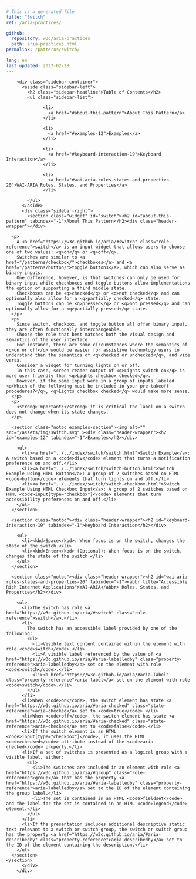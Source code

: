 ```yaml
---
# This is a generated file
title: "Switch"
ref: /aria-practices/

github:
  repository: w3c/aria-practices
  path: aria-practices.html
permalink: /patterns/switch/

lang: en
last_updated: 2022-02-28
---
```



<link rel="stylesheet" href="/assets/styles.css">
<!-- Code highlighting styles -->
<link rel="stylesheet" href="/index/css/github.css">

<div>

        <div class="sidebar-container">
          <aside class="sidebar-left">
            <h2 class="sidebar-headline">Table of Contents</h2>
            <ul class="sidebar-list">
              
                  <li>
                    <a href="#about-this-pattern">About This Pattern</a>
                  </li>
                 
                  <li>
                    <a href="#examples-12">Examples</a>
                  </li>
                 
                  <li>
                    <a href="#keyboard-interaction-19">Keyboard Interaction</a>
                  </li>
                 
                  <li>
                    <a href="#wai-aria-roles-states-and-properties-20">WAI-ARIA Roles, States, and Properties</a>
                  </li>
                
            </ul>
          </aside>
          <div class="sidebar-right">
            <section class="widget" id="switch"><h2 id="about-this-pattern" tabindex="-1">About This Pattern</h2><div class="header-wrapper"></div>
      
      <p>
        A <a href="https://w3c.github.io/aria/#switch" class="role-reference">switch</a> is an input widget that allows users to choose one of two values: <q>on</q> or <q>off</q>.
        Switches are similar to <a href="/patterns/checkbox/">checkboxes</a> and <a href="/patterns/button/">toggle buttons</a>, which can also serve as binary inputs.
        One difference, however, is that switches can only be used for binary input while checkboxes and toggle buttons allow implementations the option of supporting a third middle state.
        Checkboxes can be <q>checked</q> or <q>not checked</q> and can optionally also allow for a <q>partially checked</q> state.
        Toggle buttons can be <q>pressed</q> or <q>not pressed</q> and can optionally allow for a <q>partially pressed</q> state.
      </p>
      <p>
        Since switch, checkbox, and toggle button all offer binary input, they are often functionally interchangeable.
        Choose the role that best matches both the visual design and semantics of the user interface.
        For instance, there are some circumstances where the semantics of <q>on or off</q> would be easier for assistive technology users to understand than the semantics of <q>checked or unchecked</q>, and vice versa.
        Consider a widget for turning lights on or off.
        In this case, screen reader output of <q>Lights switch on</q> is more user friendly than <q>Lights checkbox checked</q>.
        However, if the same input were in a group of inputs labeled <q>Which of the following must be included in your pre-takeoff procedures?</q>, <q>Lights checkbox checked</q> would make more sense.
      </p>
      <p>
        <strong>Important:</strong> it is critical the label on a switch does not change when its state changes.
      </p>

      <section class="notoc examples-section"><img alt="" src="/assets/img/switch.svg" ><div class="header-wrapper"><h2 id="examples-12" tabindex="-1">Examples</h2></div>
        
        <ul>
          <li><a href="../../index/switch/switch.html">Switch Example</a>: A switch based on a <code>div</code> element that turns a notification preference on and off.</li>
          <li><a href="../../index/switch/switch-button.html">Switch Example Using HTML Button</a>: A group of 2 switches based on HTML <code>button</code> elements that turn lights on and off.</li>
          <li><a href="../../index/switch/switch-checkbox.html">Switch Example Using HTML Checkbox Input</a>: A group of 2 switches based on HTML <code>input[type="checkbox"]</code> elements that turn accessibility preferences on and off.</li>
        </ul>
      </section>

      <section class="notoc"><div class="header-wrapper"><h2 id="keyboard-interaction-19" tabindex="-1">Keyboard Interaction</h2></div>
        
        <ul>
          <li><kbd>Space</kbd>: When focus is on the switch, changes the state of the switch.</li>
          <li><kbd>Enter</kbd> (Optional): When focus is on the switch, changes the state of the switch.</li>
        </ul>
      </section>

      <section class="notoc"><div class="header-wrapper"><h2 id="wai-aria-roles-states-and-properties-20" tabindex="-1"><abbr title="Accessible Rich Internet Applications">WAI-ARIA</abbr> Roles, States, and Properties</h2></div>
        
        <ul>
          <li>The switch has role <a href="https://w3c.github.io/aria/#switch" class="role-reference">switch</a>.</li>
          <li>
            The switch has an accessible label provided by one of the following:
            <ul>
              <li>Visible text content contained within the element with role <code>switch</code>.</li>
              <li>A visible label referenced by the value of <a href="https://w3c.github.io/aria/#aria-labelledby" class="property-reference">aria-labelledby</a> set on the element with role <code>switch</code>.</li>
              <li><a href="https://w3c.github.io/aria/#aria-label" class="property-reference">aria-label</a> set on the element with role <code>switch</code>.</li>
            </ul>
          </li>
          <li>When <code>on</code>, the switch element has state <a href="https://w3c.github.io/aria/#aria-checked" class="state-reference">aria-checked</a> set to <code>true</code>.</li>
          <li>When <code>off</code>, the switch element has state <a href="https://w3c.github.io/aria/#aria-checked" class="state-reference">aria-checked</a> set to <code>false</code>.</li>
          <li>If the switch element is an HTML <code>input[type="checkbox"]</code>, it uses the HTML <code>checked</code> attribute instead of the <code>aria-checked</code> property.</li>
          <li>If a set of switches is presented as a logical group with a visible label, either:
            <ul>
              <li>The switches are included in an element with role <a href="https://w3c.github.io/aria/#group" class="role-reference">group</a> that has the property <a href="https://w3c.github.io/aria/#aria-labelledby" class="property-reference">aria-labelledby</a> set to the ID of the element containing the group label.</li>
              <li>The set is contained in an HTML <code>fieldset</code> and the label for the set is contained in an HTML <code>legend</code> element.</li>
            </ul>
          </li>
          <li>If the presentation includes additional descriptive static text relevant to a switch or switch group, the switch or switch group has the property <a href="https://w3c.github.io/aria/#aria-describedby" class="property-reference">aria-describedby</a> set to the ID of the element containing the description.</li>
        </ul>
      </section>
    </section>
          </div>
        </div>
      
</div>
<script>
  var SkipToConfig = {
    settings: {
      skipTo: {
        displayOption: 'popup',
        attachElement: '#site-header',
        colorTheme: 'aria'
      }
    }
  };
</script>
<script src="/assets/skipto.min.js"></script>
